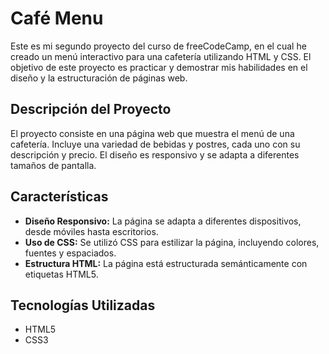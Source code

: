 # Café Menu

Este es mi segundo proyecto del curso de freeCodeCamp, en el cual he creado un menú interactivo para una cafetería utilizando HTML y CSS. El objetivo de este proyecto es practicar y demostrar mis habilidades en el diseño y la estructuración de páginas web.

## Descripción del Proyecto

El proyecto consiste en una página web que muestra el menú de una cafetería. Incluye una variedad de bebidas y postres, cada uno con su descripción y precio. El diseño es responsivo y se adapta a diferentes tamaños de pantalla.

## Características

- **Diseño Responsivo:** La página se adapta a diferentes dispositivos, desde móviles hasta escritorios.
- **Uso de CSS:** Se utilizó CSS para estilizar la página, incluyendo colores, fuentes y espaciados.
- **Estructura HTML:** La página está estructurada semánticamente con etiquetas HTML5.

## Tecnologías Utilizadas

- HTML5
- CSS3
